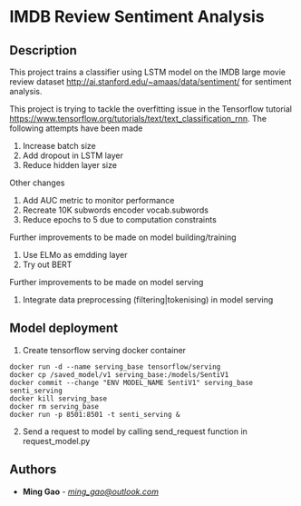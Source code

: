 # IMDB Review Sentiment Analysis
## Description
This project trains a classifier using LSTM model on the IMDB large movie review dataset <http://ai.stanford.edu/~amaas/data/sentiment/> for sentiment analysis.

This project is trying to tackle the overfitting issue in the Tensorflow tutorial <https://www.tensorflow.org/tutorials/text/text_classification_rnn>. The following attempts have been made

1. Increase batch size
3. Add dropout in LSTM layer 
3. Reduce hidden layer size

Other changes 
1. Add AUC metric to monitor performance
2. Recreate 10K subwords encoder vocab.subwords
3. Reduce epochs to 5 due to computation constraints

Further improvements to be made on model building/training
1. Use ELMo as emdding layer
2. Try out BERT 

Further improvements to be made on model serving
1. Integrate data preprocessing (filtering|tokenising) in model serving  


## Model deployment
1. Create tensorflow serving docker container 
```
docker run -d --name serving_base tensorflow/serving
docker cp /saved_model/v1 serving_base:/models/SentiV1
docker commit --change "ENV MODEL_NAME SentiV1" serving_base senti_serving
docker kill serving_base
docker rm serving_base
docker run -p 8501:8501 -t senti_serving &
```

2. Send a request to model by calling send_request function in request_model.py

## Authors

* **Ming Gao** - *ming_gao@outlook.com*
